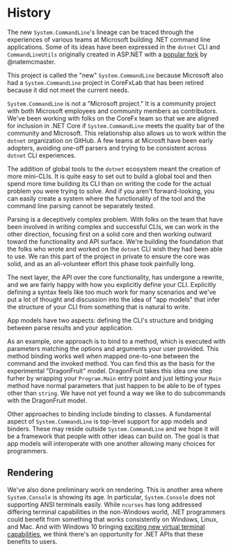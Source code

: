 # History

The new `System.CommandLine`'s lineage can be traced through the experiences of various teams at Microsoft building .NET command line applications. Some of its ideas have been expressed in the `dotnet` CLI  and `CommandLineUtils` originally created in ASP.NET with a [popular fork](https://github.com/natemcmaster/CommandLineUtils) by @natemcmaster. 

This project is called the "new" `System.CommandLine` because Microsoft also had a `System.CommandLine` project in CoreFxLab that has been retired because it did not meet the current needs.

`System.CommandLine` is not a "Microsoft project." It is a community project with both Microsoft employees and community members as contributors. We've been working with folks on the CoreFx team so that we are aligned for inclusion in .NET Core if `System.CommandLine` meets the quality bar of the community and Microsoft. This relationship also allows us to work within the `dotnet` organization on GitHub. A few teams at Microsft have been early adopters, avoiding one-off parsers and trying to be consistent across `dotnet` CLI experiences.

The addition of global tools to the `dotnet` ecosystem meant the creation of more mini-CLIs. It is quite easy to set out to build a global tool and then spend more time building its CLI than on writing the code for the actual problem you were trying to solve. And if you aren't forward-looking, you can easily create a system where the functionality of the tool and the command line parsing cannot be separately tested.

Parsing is a deceptively complex problem. With folks on the team that have been involved in writing complex and successful CLIs, we can work in the other direction, focusing first on a solid core and then working outward toward the functionality and API surface. We're building the foundation that the folks who wrote and worked on the `dotnet` CLI wish they had been able to use. We ran this part of the project in private to ensure the core was solid, and as an all-volunteer effort this phase took painfully long.

The next layer, the API over the core functionality, has undergone a rewrite, and we are fairly happy with how you explicitly define your CLI. Explicitly defining a syntax feels like too much work for many scenarios and we've put a lot of thought and discussion into the idea of "app models" that infer the structure of your CLI from something that is natural to write. 

App models have two aspects: defining the CLI's structure and bridging between parse results and your application. 

As an example, one approach is to bind to a method, which is executed with parameters matching the options and arguments your user provided. This method binding works well when mapped one-to-one between the command and the invoked method. You can find this as the basis for the experimental "DragonFruit" model. DragonFruit takes this idea one step furher by wrapping your `Program.Main` entry point and just letting your `Main` method have normal parameters that just happen to be able to be of types other than `string`. We have not yet found a way we like to do subcommands with the DragonFruit model.

Other approaches to binding include binding to classes. A fundamental aspect of `System.CommandLine` is top-level support for app models and binders. These may reside outside `System.CommandLine` and we hope it will be a framework that people with other ideas can build on. The goal is that app models will interoperate with one another allowing many choices for programmers.

## Rendering

We've also done preliminary work on rendering. This is another area where `System.Console` is showing its age. In particular, `System.Console` does not supporting ANSI terminals easily. While `ncurses` has long addressed differing terminal capabilities in the non-Windows world, .NET programmers could benefit from something that works consistently on Windows, Linux, and Mac. 
And with Windows 10 bringing [exciting new virtual terminal capabilities](https://blogs.msdn.microsoft.com/commandline/2018/06/27/windows-command-line-the-evolution-of-the-windows-command-line/), we think there's an opportunity for .NET APIs that these benefits to users.
